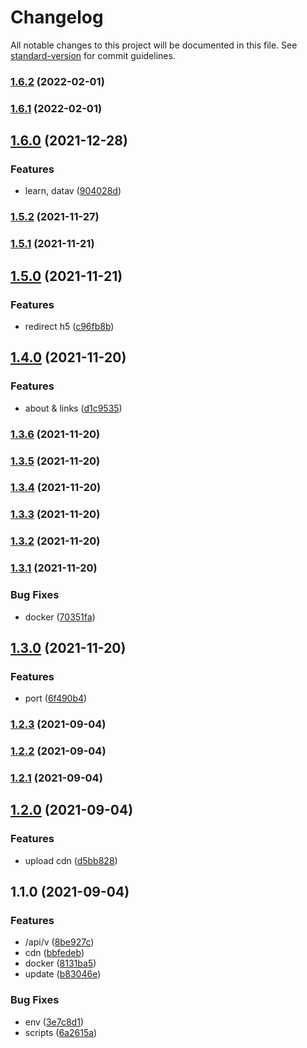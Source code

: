 # Changelog

All notable changes to this project will be documented in this file. See [standard-version](https://github.com/conventional-changelog/standard-version) for commit guidelines.

### [1.6.2](https://github.com/Saber2pr/next-ssr-blog/compare/v1.6.1...v1.6.2) (2022-02-01)

### [1.6.1](https://github.com/Saber2pr/next-ssr-blog/compare/v1.6.0...v1.6.1) (2022-02-01)

## [1.6.0](https://github.com/Saber2pr/next-ssr-blog/compare/v1.5.2...v1.6.0) (2021-12-28)


### Features

* learn, datav ([904028d](https://github.com/Saber2pr/next-ssr-blog/commit/904028dcda92e5e96a7ba1f407f44fbe7baf8de5))

### [1.5.2](https://github.com/Saber2pr/blog-ssr/compare/v1.5.1...v1.5.2) (2021-11-27)

### [1.5.1](https://github.com/Saber2pr/blog-ssr/compare/v1.5.0...v1.5.1) (2021-11-21)

## [1.5.0](https://github.com/Saber2pr/blog-ssr/compare/v1.4.0...v1.5.0) (2021-11-21)


### Features

* redirect h5 ([c96fb8b](https://github.com/Saber2pr/blog-ssr/commit/c96fb8b80da7217b556f49954a19761d8f2b7088))

## [1.4.0](https://github.com/Saber2pr/blog-ssr/compare/v1.3.6...v1.4.0) (2021-11-20)


### Features

* about & links ([d1c9535](https://github.com/Saber2pr/blog-ssr/commit/d1c9535ac20e130084ae1b6adcec5ba18c7d5d66))

### [1.3.6](https://github.com/Saber2pr/blog-ssr/compare/v1.3.5...v1.3.6) (2021-11-20)

### [1.3.5](https://github.com/Saber2pr/blog-ssr/compare/v1.3.4...v1.3.5) (2021-11-20)

### [1.3.4](https://github.com/Saber2pr/blog-ssr/compare/v1.3.3...v1.3.4) (2021-11-20)

### [1.3.3](https://github.com/Saber2pr/blog-ssr/compare/v1.3.2...v1.3.3) (2021-11-20)

### [1.3.2](https://github.com/Saber2pr/blog-ssr/compare/v1.3.1...v1.3.2) (2021-11-20)

### [1.3.1](https://github.com/Saber2pr/blog-ssr/compare/v1.3.0...v1.3.1) (2021-11-20)


### Bug Fixes

* docker ([70351fa](https://github.com/Saber2pr/blog-ssr/commit/70351faef02df472ab56ac49556e78a18c027438))

## [1.3.0](https://github.com/Saber2pr/blog-ssr/compare/v1.2.3...v1.3.0) (2021-11-20)


### Features

* port ([6f490b4](https://github.com/Saber2pr/blog-ssr/commit/6f490b4a6dad9443ac4eb19ae8519f49acb5dd9d))

### [1.2.3](https://github.com/Saber2pr/blog-ssr/compare/v1.2.2...v1.2.3) (2021-09-04)

### [1.2.2](https://github.com/Saber2pr/next-ssr-blog/compare/v1.2.1...v1.2.2) (2021-09-04)

### [1.2.1](https://github.com/Saber2pr/next-ssr-blog/compare/v1.2.0...v1.2.1) (2021-09-04)

## [1.2.0](https://github.com/Saber2pr/next-ssr-blog/compare/v1.1.0...v1.2.0) (2021-09-04)


### Features

* upload cdn ([d5bb828](https://github.com/Saber2pr/next-ssr-blog/commit/d5bb8286abd6cf6c566ae41e47b0e6ad8cdeac47))

## 1.1.0 (2021-09-04)


### Features

* /api/v ([8be927c](https://github.com/Saber2pr/next-ssr-blog/commit/8be927cee7dee7553cead16ab4c29967920e60df))
* cdn ([bbfedeb](https://github.com/Saber2pr/next-ssr-blog/commit/bbfedeb59844b60963fb22da9ab4834074679e08))
* docker ([8131ba5](https://github.com/Saber2pr/next-ssr-blog/commit/8131ba569d61bda484c8a01c5a17836ea2ae9c7a))
* update ([b83046e](https://github.com/Saber2pr/next-ssr-blog/commit/b83046e6a735ddbac0d07220030fd3b6e9003f0b))


### Bug Fixes

* env ([3e7c8d1](https://github.com/Saber2pr/next-ssr-blog/commit/3e7c8d1ab6c0d959f74a9dc1fa29e7c9f88dfc7f))
* scripts ([6a2615a](https://github.com/Saber2pr/next-ssr-blog/commit/6a2615a368b8474aec337c7c96307573db6e6c4b))
